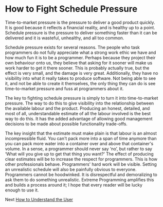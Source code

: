 # How to Fight Schedule Pressure
[//]: # (Version:1.0.0)
Time-to-market pressure is the pressure to deliver a good product quickly. It is good because it reflects a financial reality, and is healthy up to a point. Schedule pressure is the pressure to deliver something faster than it can be delivered and it is wasteful, unhealthy, and all too common.

Schedule pressure exists for several reasons. The people who task programmers do not fully appreciate what a strong work ethic we have and how much fun it is to be a programmer. Perhaps because they project their own behaviour onto us, they believe that asking for it sooner will make us work harder to get it there sooner. This is probably actually true, but the effect is very small, and the damage is very great. Additionally, they have no visibility into what it really takes to produce software. Not being able to see it, and not be able to create it themselves, the only thing they can do is see time-to-market pressure and fuss at programmers about it.

The key to fighting schedule pressure is simply to turn it into time-to-market pressure. The way to do this to give visibility into the relationship between the available labour and the product. Producing an honest, detailed, and most of all, understandable estimate of all the labour involved is the best way to do this. It has the added advantage of allowing good management decisions to be made about possible functionality trade-offs.

The key insight that the estimate must make plain is that labour is an almost incompressible fluid. You can't pack more into a span of time anymore than you can pack more water into a container over and above that container's volume. In a sense, a programmer should never say ‘no’, but rather to say ‘What will you give up to get that thing you want?’ The effect of producing clear estimates will be to increase the respect for programmers. This is how other professionals behave. Programmers' hard work will be visible. Setting an unrealistic schedule will also be painfully obvious to everyone. Programmers cannot be hoodwinked. It is disrespectful and demoralizing to ask them to do something unrealistic. Extreme Programming amplifies this and builds a process around it; I hope that every reader will be lucky enough to use it.

Next [How to Understand the User](02-How%20to%20Understand%20the%20User.md)